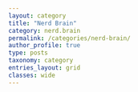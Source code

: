 ```yaml
---
layout: category
title: "Nerd Brain"
category: nerd.brain
permalink: /categories/nerd-brain/
author_profile: true
type: posts
taxonomy: category
entries_layout: grid
classes: wide
---
```

